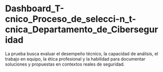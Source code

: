 # Dashboard_T-cnico_Proceso_de_selecci-n_t-cnica_Departamento_de_Ciberseguridad
La prueba busca evaluar el desempeño técnico, la capacidad de análisis, el trabajo en equipo, la ética profesional y la habilidad para documentar soluciones y propuestas en contextos reales de seguridad.
